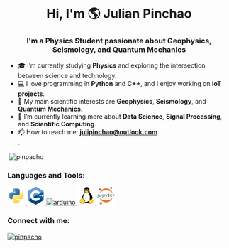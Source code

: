<h1 align="center">Hi, I'm 🌎 Julian Pinchao</h1>
<h3 align="center">I'm a Physics Student passionate about Geophysics, Seismology, and Quantum Mechanics</h3>

- 🎓 I’m currently studying **Physics** and exploring the intersection between science and technology.  
- 💻 I love programming in **Python** and **C++**, and I enjoy working on **IoT projects**.  
- 🌋 My main scientific interests are **Geophysics**, **Seismology**, and **Quantum Mechanics**.  
- 🧠 I’m currently learning more about **Data Science**, **Signal Processing**, and **Scientific Computing**.  
- 📫 How to reach me: **julipinchao@outlook.com**  
.  


<p>&nbsp;<img align="center" src="https://github-readme-stats.vercel.app/api?username=pinpacho&show_icons=true&locale=en" alt="pinpacho" /></p>

<h3 align="left">Languages and Tools:</h3>
<p align="left">
<a href="https://www.python.org" target="_blank" rel="noreferrer">
  <img src="https://raw.githubusercontent.com/devicons/devicon/master/icons/python/python-original.svg" alt="python" width="40" height="40" />
</a>
<a href="https://isocpp.org/" target="_blank" rel="noreferrer">
  <img src="https://raw.githubusercontent.com/devicons/devicon/master/icons/cplusplus/cplusplus-original.svg" alt="cplusplus" width="40" height="40" />
</a>
<a href="https://www.arduino.cc/" target="_blank" rel="noreferrer">
  <img src="https://cdn.worldvectorlogo.com/logos/arduino-1.svg" alt="arduino" width="40" height="40" />
</a>
<a href="https://www.linux.org/" target="_blank" rel="noreferrer">
  <img src="https://raw.githubusercontent.com/devicons/devicon/master/icons/linux/linux-original.svg" alt="linux" width="40" height="40" />
</a>
<a href="https://jupyter.org/" target="_blank" rel="noreferrer">
  <img src="https://raw.githubusercontent.com/devicons/devicon/master/icons/jupyter/jupyter-original-wordmark.svg" alt="jupyter" width="40" height="40" />
</a>
</p>

<h3 align="left">Connect with me:</h3>
<p align="left">
<a href="https://www.linkedin.com/in/pinpacho/" target="blank">
  <img align="center" src="https://raw.githubusercontent.com/rahuldkjain/github-profile-readme-generator/master/src/images/icons/Social/linked-in-alt.svg" alt="pinpacho" height="30" width="40" />
</a>

</p>

